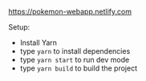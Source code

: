 <https://pokemon-webapp.netlify.com>

Setup:

- Install Yarn
- type `yarn` to install dependencies
- type `yarn start` to run dev mode
- type `yarn build` to build the project
